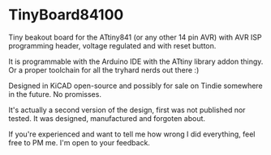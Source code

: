 # TinyBoard84100

Tiny beakout board for the ATtiny841 (or any other 14 pin
AVR) with AVR ISP programming header, voltage regulated and
with reset button.

It is programmable with the Arduino IDE with the ATtiny
library addon thingy. Or a proper toolchain for all the
tryhard nerds out there :)

Designed in KiCAD open-source and possibly for sale on Tindie
somewhere in the future. No promisses.

It's actually a second version of the design, first was not
published nor tested. It was designed, manufactured and forgoten about.

If you're experienced and want to tell me how wrong I did
everything, feel free to PM me. I'm open to your feedback.
